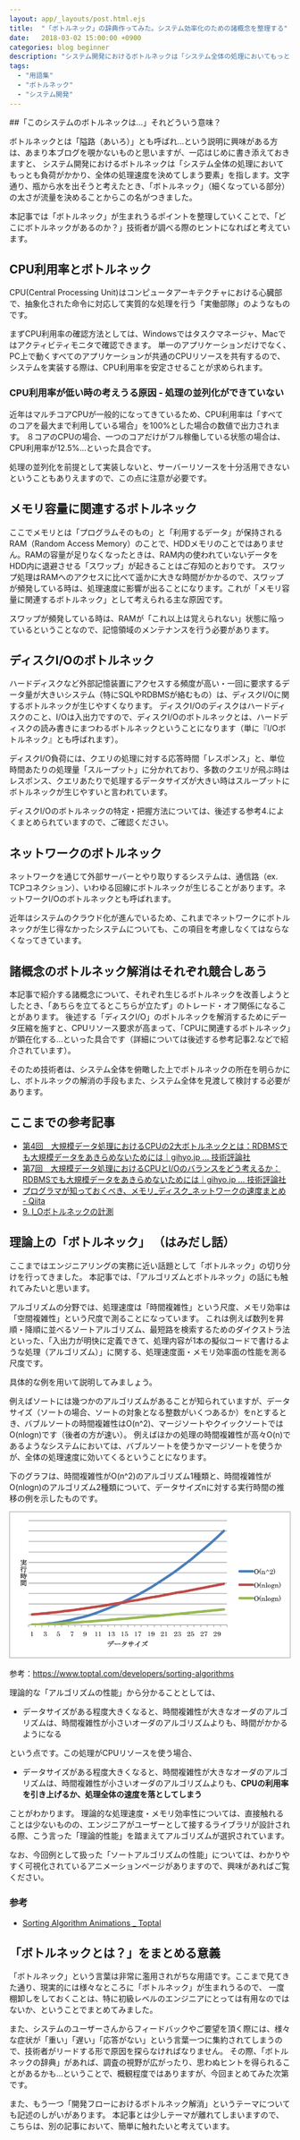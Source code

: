 ```yaml
---
layout: app/_layouts/post.html.ejs
title:  "「ボトルネック」の辞典作ってみた。システム効率化のための諸概念を整理する"
date:   2018-03-02 15:00:00 +0900
categories: blog beginner
description: "システム開発におけるボトルネックは「システム全体の処理においてもっとも負荷がかかり、全体の処理速度を決めてしまう要素」を指します。エンジニアがボトルネックを見つけるためのヒントとして、諸概念に関するボトルネックをまとめてみました。"
tags:
  - "用語集"
  - "ボトルネック"
  - "システム開発"
---
```


##「このシステムのボトルネックは…」それどういう意味？

ボトルネックとは「隘路（あいろ）」とも呼ばれ…という説明に興味がある方は、あまり本ブログを覗かないものと思いますが、一応はじめに書き添えておきますと、
システム開発におけるボトルネックは「システム全体の処理においてもっとも負荷がかかり、全体の処理速度を決めてしまう要素」を指します。文字通り、瓶から水を出そうと考えたとき、「ボトルネック」（細くなっている部分）の太さが流量を決めることからこの名がつきました。

本記事では「ボトルネック」が生まれうるポイントを整理していくことで、「どこにボトルネックがあるのか？」技術者が調べる際のヒントになればと考えています。

## CPU利用率とボトルネック

CPU(Central Processing Unit)はコンピュータアーキテクチャにおける心臓部で、抽象化された命令に対応して実質的な処理を行う「実働部隊」のようなものです。

まずCPU利用率の確認方法としては、Windowsではタスクマネージャ、Macではアクティビティモニタで確認できます。
単一のアプリケーションだけでなく、PC上で動くすべてのアプリケーションが共通のCPUリソースを共有するので、システムを実装する際は、CPU利用率を安定させることが求められます。

### CPU利用率が低い時の考えうる原因 - 処理の並列化ができていない

近年はマルチコアCPUが一般的になってきているため、CPU利用率は「すべてのコアを最大まで利用している場合」を100%とした場合の数値で出力されます。
８コアのCPUの場合、一つのコアだけがフル稼働している状態の場合は、CPU利用率が12.5%…といった具合です。

処理の並列化を前提として実装しないと、サーバーリソースを十分活用できないということもありえますので、この点に注意が必要です。

## メモリ容量に関連するボトルネック

ここでメモリとは「プログラムそのもの」と「利用するデータ」が保持されるRAM（Random Access Memory）のことで、HDDメモリのことではありません。RAMの容量が足りなくなったときは、RAM内の使われていないデータを HDD内に退避させる「スワップ」が起きることはご存知のとおりです。
スワップ処理はRAMへのアクセスに比べて遥かに大きな時間がかかるので、スワップが頻発している時は、処理速度に影響が出ることになります。これが「メモリ容量に関連するボトルネック」として考えられる主な原因です。

スワップが頻発している時は、RAMが「これ以上は覚えられない」状態に陥っているということなので、記憶領域のメンテナンスを行う必要があります。

## ディスクI/Oのボトルネック

ハードディスクなど外部記憶装置にアクセスする頻度が高い・一回に要求するデータ量が大きいシステム（特にSQLやRDBMSが絡むもの）は、ディスクI/Oに関するボトルネックが生じやすくなります。
ディスクI/Oのディスクはハードディスクのこと、I/Oは入出力ですので、ディスクI/Oのボトルネックとは、ハードディスクの読み書きにまつわるボトルネックということになります（単に『I/Oボトルネック』とも呼ばれます）。

ディスクI/O負荷には、クエリの処理に対する応答時間「レスポンス」と、単位時間あたりの処理量「スループット」に分かれており、多数のクエリが飛ぶ時はレスポンス、クエリあたりで処理するデータサイズが大きい時はスループットにボトルネックが生じやすいと言われています。

ディスクI/Oのボトルネックの特定・把握方法については、後述する参考4.によくまとめられていますので、ご確認ください。

## ネットワークのボトルネック

ネットワークを通じて外部サーバーとやり取りするシステムは、通信路（ex. TCPコネクション）、いわゆる回線にボトルネックが生じることがあります。ネットワークI/Oのボトルネックとも呼ばれます。

近年はシステムのクラウド化が進んでいるため、これまでネットワークにボトルネックが生じ得なかったシステムについても、この項目を考慮しなくてはならなくなってきています。

## 諸概念のボトルネック解消はそれぞれ競合しあう

本記事で紹介する諸概念について、それぞれ生じるボトルネックを改善しようとしたとき、「あちらを立てるとこちらが立たず」のトレード・オフ関係になることがあります。
後述する「ディスクI/O」のボトルネックを解消するためにデータ圧縮を施すと、CPUリソース要求が高まって、「CPUに関連するボトルネック」が顕在化する…といった具合です（詳細については後述する参考記事2.などで紹介されています）。

そのため技術者は、システム全体を俯瞰した上でボトルネックの所在を明らかにし、ボトルネックの解消の手段もまた、システム全体を見渡して検討する必要があります。

## ここまでの参考記事
* [第4回　大規模データ処理におけるCPUの2大ボトルネックとは：RDBMSでも大規模データをあきらめないためには｜gihyo.jp … 技術評論社]( http://gihyo.jp/admin/serial/01/rdbms/0004)
* [第7回　大規模データ処理におけるCPUとI/Oのバランスをどう考えるか：RDBMSでも大規模データをあきらめないためには｜gihyo.jp … 技術評論社](http://gihyo.jp/admin/serial/01/rdbms/0007)
* [プログラマが知っておくべき、メモリ_ディスク_ネットワークの速度まとめ - Qiita](https://qiita.com/awakia/items/c8ada6c8101efe2de561)
* [9. I_Oボトルネックの計測](http://www.oracle.com/technetwork/jp/ats-tech/tech/useful-class-9-520784-ja.html)

## 理論上の「ボトルネック」 （はみだし話）

ここまではエンジニアリングの実務に近い話題として「ボトルネック」の切り分けを行ってきました。
本記事では、「アルゴリズムとボトルネック」の話にも触れてみたいと思います。

アルゴリズムの分野では、処理速度は「時間複雑性」という尺度、メモリ効率は「空間複雑性」という尺度で測ることになっています。
これは例えば数列を昇順・降順に並べるソートアルゴリズム、最短路を検索するためのダイクストラ法といった、「入出力が明快に定義できて、処理内容が1本の擬似コードで書けるような処理（アルゴリズム）」に関する、処理速度面・メモリ効率面の性能を測る尺度です。

具体的な例を用いて説明してみましょう。

例えばソートには幾つかのアルゴリズムがあることが知られていますが、データサイズ（ソートの場合、ソートの対象となる整数がいくつあるか）をnとするとき、バブルソートの時間複雑性はO(n^2)、マージソートやクイックソートではO(nlogn)です（後者の方が速い）。
例えばほかの処理の時間複雑性が高々O(n)であるようなシステムにおいては、バブルソートを使うかマージソートを使うかが、全体の処理速度に効いてくるということになります。

下のグラフは、時間複雑性がO(n^2)のアルゴリズム1種類と、時間複雑性がO(nlogn)のアルゴリズム2種類について、データサイズnに対する実行時間の推移の例を示したものです。

![](/images/blog/bottleneck/orders.png)

参考：https://www.toptal.com/developers/sorting-algorithms

理論的な「アルゴリズムの性能」から分かることとしては、

* データサイズがある程度大きくなると、時間複雑性が大きなオーダのアルゴリズムは、時間複雑性が小さいオーダのアルゴリズムよりも、時間がかかるようになる

という点です。この処理がCPUリソースを使う場合、

* データサイズがある程度大きくなると、時間複雑性が大きなオーダのアルゴリズムは、時間複雑性が小さいオーダのアルゴリズムよりも、**CPUの利用率を引き上げるか、処理全体の速度を落としてしまう**

ことがわかります。
理論的な処理速度・メモリ効率性については、直接触れることは少ないものの、エンジニアがユーザーとして接するライブラリが設計される際、こう言った「理論的性能」を踏まえてアルゴリズムが選択されています。

なお、今回例として扱った「ソートアルゴリズムの性能」については、わかりやすく可視化されているアニメーションページがありますので、興味があればご覧ください。

### 参考

* [Sorting Algorithm Animations _ Toptal]( https://www.toptal.com/developers/sorting-algorithms)

## 「ボトルネックとは？」をまとめる意義

「ボトルネック」という言葉は非常に濫用されがちな用語です。ここまで見てきた通り、現実的には様々なところに「ボトルネック」が生まれうるので、
一度棚卸しをしておくことは、特に初級レベルのエンジニアにとっては有用なのではないか、ということでまとめてみました。

また、システムのユーザーさんからフィードバックやご要望を頂く際には、様々な症状が「重い」「遅い」「応答がない」という言葉一つに集約されてしまうので、技術者がリードする形で原因を探らなければなりません。
その際、「ボトルネックの辞典」があれば、調査の視野が広がったり、思わぬヒントを得られることがあるかも…ということで、概観程度ではありますが、今回まとめてみた次第です。

また、もう一つ「開発フローにおけるボトルネック解消」というテーマについても記述のしがいがあります。
本記事とは少しテーマが離れてしまいますので、こちらは、別の記事において、簡単に触れたいと考えています。

